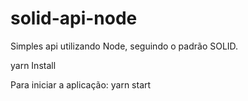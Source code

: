 # solid-api-node

Simples api utilizando Node, seguindo o padrão SOLID.

yarn Install

Para iniciar a aplicação:
yarn start

